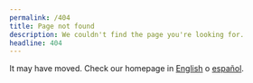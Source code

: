 ```yaml
---
permalink: /404
title: Page not found
description: We couldn't find the page you're looking for.
headline: 404
---
```


It may have moved. Check our homepage in [English]({{"/"|relative_url}}) o [español]({{"/es"|relative_url}}).
